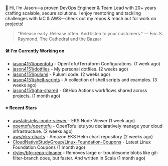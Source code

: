 👋 Hi, I’m Jason—a proven DevOps Engineer & Team Lead with 20+ years crafting scalable, secure solutions. I enjoy mentoring and tackling challenges with IaC & AWS—check out my repos & reach out for work on projects!

> "Release early. Release often. And listen to your customers." — Eric S. Raymond, The Cathedral and the Bazaar

#### 🛠️ I'm Currently Working on

- [jason4151/opentofu](https://github.com/jason4151/opentofu) - OpenTofu/Terraform Configurations. (1 week ago)
- [jason4151/dotfiles](https://github.com/jason4151/dotfiles) - My personal dotfiles. (2 weeks ago)
- [jason4151/pulumi](https://github.com/jason4151/pulumi) - Pulumi code. (2 weeks ago)
- [jason4151/shell-scripts](https://github.com/jason4151/shell-scripts) - A collection of shell scripts and examples. (3 weeks ago)
- [jason4151/gha-shared](https://github.com/jason4151/gha-shared) - GitHub Actions workflows shared across projects. (1 month ago)

#### ⭐ Recent Stars

- [awslabs/eks-node-viewer](https://github.com/awslabs/eks-node-viewer) - EKS Node Viewer (1 week ago)
- [opentofu/opentofu](https://github.com/opentofu/opentofu) - OpenTofu lets you declaratively manage your cloud infrastructure. (2 weeks ago)
- [aws/eks-charts](https://github.com/aws/eks-charts) - Amazon EKS Helm chart repository (2 weeks ago)
- [CloudNativeStudyGroup/Linux-Foundation-Coupons](https://github.com/CloudNativeStudyGroup/Linux-Foundation-Coupons) - Latest Linux Foundation Coupons (1 month ago)
- [rtyley/bfg-repo-cleaner](https://github.com/rtyley/bfg-repo-cleaner) - Removes large or troublesome blobs like git-filter-branch does, but faster. And written in Scala (1 month ago)